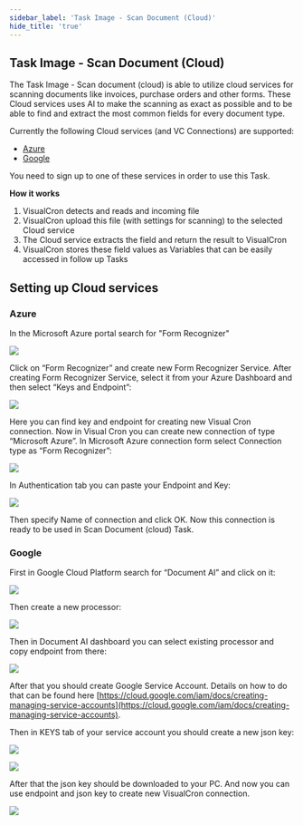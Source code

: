 ```yaml
---
sidebar_label: 'Task Image - Scan Document (Cloud)'
hide_title: 'true'
---
```


## Task Image - Scan Document (Cloud)

The Task Image - Scan document (cloud) is able to utilize cloud services for scanning documents like invoices, purchase orders and other forms. These Cloud services uses AI to make the scanning as exact as possible and to be able to find and extract the most common fields for every document type.
 
Currently the following Cloud services (and VC Connections) are supported:
 
* [Azure](../../../server/connection-microsoft-azure)
* [Google](../../../server/connection-google-cloud)
 
You need to sign up to one of these services in order to use this Task.
 
**How it works**

1. VisualCron detects and reads and incoming file
2. VisualCron upload this file (with settings for scanning) to the selected Cloud service
3. The Cloud service extracts the field and return the result to VisualCron
4. VisualCron stores these field values as Variables that can be easily accessed in follow up Tasks
 
## Setting up Cloud services
 
 
### Azure
 
In the Microsoft Azure portal search for "Form Recognizer"

![](../../../../../static/img/clip0dfgdfgdfg085.png)

Click on “Form Recognizer” and create new Form Recognizer Service.
After creating Form Recognizer Service, select it from your Azure Dashboard and then select “Keys and Endpoint”:

![](../../../../../static/img/clipdfgdfdgf0085.png)

Here you can find key and endpoint for creating new Visual Cron connection. Now in Visual Cron you can create new connection of type “Microsoft Azure”. In Microsoft Azure connection form select Connection type as “Form Recognizer”:

![](../../../../../static/img/clip0fdgdfgdfg085.png)

In Authentication tab you can paste your Endpoint and Key:

![](../../../../../static/img/clip00dfgdfdgfgfdfgf85.png)

Then specify Name of connection and click OK. Now this connection is ready to be used in Scan Document (cloud) Task.
 
### Google
 
First in Google Cloud Platform search for “Document AI” and click on it:

![](../../../../../static/img/dddddfffsffffffsss.png)

Then create a new processor:

![](../../../../../static/img/cl333333333333333ip0085.png)

Then in Document AI dashboard you can select existing processor and copy endpoint from there:

![](../../../../../static/img/cli565656565p0085.png)

After that you should create Google Service Account. Details on how to do that can be found here [https://cloud.google.com/iam/docs/creating-managing-service-accounts](https://cloud.google.com/iam/docs/creating-managing-service-accounts).

Then in KEYS tab of your service account you should create a new json key:

![](../../../../../static/img/clip46546577860085.png)

![](../../../../../static/img/clipgfhgfhgfh0085.png)

After that the json key should be downloaded to your PC. And now you can use endpoint and json key to create new VisualCron connection.

![](../../../../../static/img/clip54654645656540085.png)


